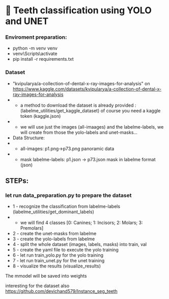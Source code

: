 # 🦷 Teeth classification using YOLO and UNET


### Enviroment preparation:
- python -m venv venv 
- venv\Scripts\activate
- pip install -r requirements.txt


### Dataset

-  "kvipularya/a-collection-of-dental-x-ray-images-for-analysis" on https://www.kaggle.com/datasets/kvipularya/a-collection-of-dental-x-ray-images-for-analysis
- - a method to download the dataset is already provided : (labelme_utilities/get_kaggle_dataset) of course you need a kaggle token (kaggle.json)
- - we will use just the images (all-imaages) and the labelme-labels, we will create from those the yolo-labels and unet-masks...
- Data Structure:
- - all-images: p1.png->p73.png   panoramic data
- - mask labelme-labels: p1.json -> p73.json mask in labelme format (json)


## STEPs:
### let run data_preparation.py to prepare the dataset
- 1 - recognize the classification from labelme-labels (labelme_utilities/get_dominant_labels)
- - we will find 4 classes [0: Canines; 1: Incisors; 2: Molars; 3: Premolars]
- 2 - create the unet-masks from labelme 
- 3 - create the yolo-labels from labelme
- 4 - split the whole dataset (images, labels, masks) into train, val
- 5 - create the yaml file to execute the yolo training
- 6 - let run train_yolo.py for the yolo training
- 7 - let run train_unet.py for the unet training
- 8 - visualize the results (visualize_results)


The mmodel will be saved into weights



interesting for the dataset also https://github.com/devichand579/Instance_seg_teeth
